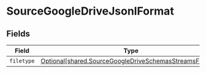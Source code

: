 # SourceGoogleDriveJsonlFormat


## Fields

| Field                                                                                                                      | Type                                                                                                                       | Required                                                                                                                   | Description                                                                                                                |
| -------------------------------------------------------------------------------------------------------------------------- | -------------------------------------------------------------------------------------------------------------------------- | -------------------------------------------------------------------------------------------------------------------------- | -------------------------------------------------------------------------------------------------------------------------- |
| `filetype`                                                                                                                 | [Optional[shared.SourceGoogleDriveSchemasStreamsFiletype]](../../models/shared/sourcegoogledriveschemasstreamsfiletype.md) | :heavy_minus_sign:                                                                                                         | N/A                                                                                                                        |